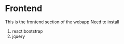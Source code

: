<h1> Frontend</h1>
This is the frontend section of the webapp
Need to install 
<ol> 
    <li>react bootstrap</li>
    <li>jquery</li>
</ol>
